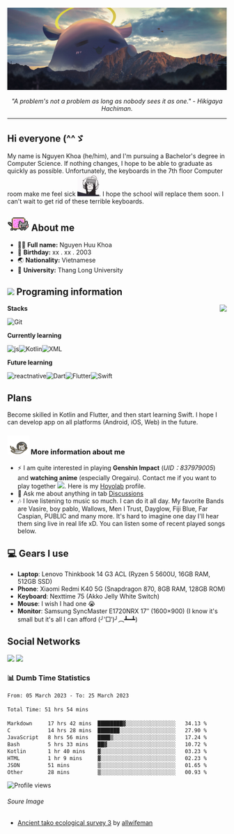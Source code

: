 ![A Cute Cat](asset/bg.jpg)

<p align="center"><i>"A problem's not a problem as long as nobody sees it as one." - Hikigaya Hachiman. </i></p>

---

## Hi everyone (^^ゞ

My name is Nguyen Khoa (he/him), and I'm pursuing a Bachelor's degree in Computer Science. If nothing changes, I hope to be able to graduate as quickly as possible. Unfortunately, the keyboards in the 7th floor Computer room make me feel sick <img src="https://raw.githubusercontent.com/kztera/kztera/main/asset/teri-smack.gif" width=50px>. I hope the school will replace them soon. I can't wait to get rid of these terrible keyboards.

## <img src="https://raw.githubusercontent.com/kztera/kztera/main/asset/nyan.gif" width=50px> About me

-  👨‍💻 **Full name:** Nguyen Huu Khoa
-  🎂 **Birthday:** xx . xx . 2003
-  🌏 **Nationality:** Vietnamese
-  🏫 **University:** Thang Long University

## <img src="https://camo.githubusercontent.com/63371d36886ee658f5a97401f393e1ab1684b2fd3de674b8f5efc7d410b2a3d0/68747470733a2f2f6d656469612e67697068792e636f6d2f6d656469612f57556c706c634d704f43456d5447427442572f67697068792e676966" width=50px> Programing information

<a href="https://open.spotify.com/playlist/6hyAjJOdQf5xbhQl3a3Kff?si=dc332f50a11744ab"><img align="right" display="inline-block" vertical-align="right" src="https://spotify-recently-played-readme.vercel.app/api?user=31v5dhuuhzkkvv4cqimaphde2x6i&count=10&width=400"></a>

**Stacks**

![Git](https://img.shields.io/badge/GIT-E44C30?style=for-the-badge&logo=git&logoColor=white)

**Currently learning**

![js](https://img.shields.io/badge/JavaScript-323330?style=for-the-badge&logo=javascript&logoColor=F7DF1E)![Kotlin](https://img.shields.io/badge/Kotlin-0095D5?&style=for-the-badge&logo=kotlin&logoColor=white)![XML](http://bit.ly/3yjj96A)


**Future learning**

![reactnative](https://img.shields.io/badge/React_Native-20232A?style=for-the-badge&logo=react&logoColor=61DAFB)![Dart](https://img.shields.io/badge/Dart-0175C2?style=for-the-badge&logo=dart&logoColor=white)![Flutter](https://img.shields.io/badge/Flutter-02569B?style=for-the-badge&logo=flutter&logoColor=white)![Swift](https://img.shields.io/badge/Swift-FA7343?style=for-the-badge&logo=swift&logoColor=white)

## Plans

Become skilled in Kotlin and Flutter, and then start learning Swift. I hope I can develop app on all platforms (Android, iOS, Web) in the future.

### <img src="https://raw.githubusercontent.com/kztera/kztera/main/asset/cat_fly.gif" width="50px"> More information about me

-  ⚡ I am quite interested in playing **Genshin Impact** (_UID：837979005_) and **watching anime** (especially Oregairu). Contact me if you want to play together <img src="https://raw.githubusercontent.com/kr4zym3nvn/kr4zym3nvn/master/images/Icon_Emoji_085_Yanfei_No_problem.webp" width="50"/>. Here is my [Hoyolab](https://www.hoyolab.com/accountCenter/postList?id=158107559) profile.
-  💬 Ask me about anything in tab [Discussions](https://github.com/kztera/kztera/discussions)
-  🎶 I love listening to music so much. I can do it all day. My favorite Bands are Vasire, boy pablo, Wallows, Men I Trust, Dayglow, Fiji Blue, Far Caspian, PUBLIC and many more. It's hard to imagine one day I'll hear them sing live in real life xD. You can listen some of recent played songs below.

## 💻 Gears I use

-  **Laptop**: Lenovo Thinkbook 14 G3 ACL (Ryzen 5 5600U, 16GB RAM, 512GB SSD)
-  **Phone**: Xiaomi Redmi K40 5G (Snapdragon 870, 8GB RAM, 128GB ROM)
-  **Keyboard**: Nexttime 75 (Akko Jelly White Switch)
-  **Mouse**: I wish I had one 😭
-  **Monitor**: Samsung SyncMaster E1720NRX 17″ (1600×900) (I know it's small but it's all I can afford (╯‵□′)╯︵┻━┻)

## Social Networks

<div>
<a href="https://dsc.bio/JetEra"><img src="https://img.shields.io/badge/Discord-5865F2?style=for-the-badge&logo=discord&logoColor=white"></a> <a href="https://open.spotify.com/user/31v5dhuuhzkkvv4cqimaphde2x6i">
<img src="https://img.shields.io/badge/Spotify-1ED760?&style=for-the-badge&logo=spotify&logoColor=white"></a>
</div>

### 📊 Dumb Time Statistics

<!--START_SECTION:waka-->

```text
From: 05 March 2023 - To: 25 March 2023

Total Time: 51 hrs 54 mins

Markdown     17 hrs 42 mins  ████████▓░░░░░░░░░░░░░░░░   34.13 %
C            14 hrs 28 mins  ███████░░░░░░░░░░░░░░░░░░   27.90 %
JavaScript   8 hrs 56 mins   ████▒░░░░░░░░░░░░░░░░░░░░   17.24 %
Bash         5 hrs 33 mins   ██▓░░░░░░░░░░░░░░░░░░░░░░   10.72 %
Kotlin       1 hr 40 mins    ▓░░░░░░░░░░░░░░░░░░░░░░░░   03.23 %
HTML         1 hr 9 mins     ▓░░░░░░░░░░░░░░░░░░░░░░░░   02.23 %
JSON         51 mins         ▒░░░░░░░░░░░░░░░░░░░░░░░░   01.65 %
Other        28 mins         ▒░░░░░░░░░░░░░░░░░░░░░░░░   00.93 %
```

<!--END_SECTION:waka-->

![Profile views](https://gpvc.arturio.dev/kztera)

<!-- <div>
<img src="https://github-readme-streak-stats.herokuapp.com/?user=kztera&theme=radical" alt="kztera's Streak Stats" width="400px" display="inline-block"> -->

<!-- <img src="https://github-readme-stats.vercel.app/api/top-langs/?username=kztera&layout=compact&theme=radical" alt="Top Langs" width="400px" display="inline-block">
</div> -->

###### Soure Image

-  [Ancient tako ecological survey 3](https://www.pixiv.net/en/artworks/94506059) by [allwifeman](https://www.pixiv.net/en/users/7129780)
